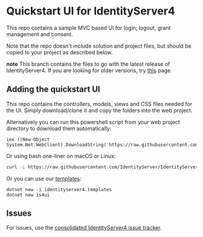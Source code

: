 # Quickstart UI for IdentityServer4
This repo contains a sample MVC based UI for login, logout, grant management and consent.

Note that the repo doesn't include solution and project files, but should be copied to your project as described below.

**note** This branch contains the files to go with the latest release of IdentityServer4. If you are looking for older versions, try [this](https://github.com/IdentityServer/IdentityServer4.Quickstart.UI/releases) page.

## Adding the quickstart UI
This repo contains the controllers, models, views and CSS files needed for the UI. Simply download/clone it and copy the folders into the web project.

Alternatively you can run this powershell script from your web project directory to download them automatically:

```
iex ((New-Object System.Net.WebClient).DownloadString('https://raw.githubusercontent.com/IdentityServer/IdentityServer4.Quickstart.UI/master/getmaster.ps1'))
``` 

Or using bash one-liner on macOS or Linux:

```bash
curl -L https://raw.githubusercontent.com/IdentityServer/IdentityServer4.Quickstart.UI/master/getmaster.sh | bash
```

Or you can use our [templates](https://github.com/IdentityServer/IdentityServer4.Templates):

```
dotnet new -i identityserver4.templates
dotnet new is4ui
```

## Issues
For issues, use the [consolidated IdentityServer4 issue tracker](https://github.com/IdentityServer/IdentityServer4/issues).
